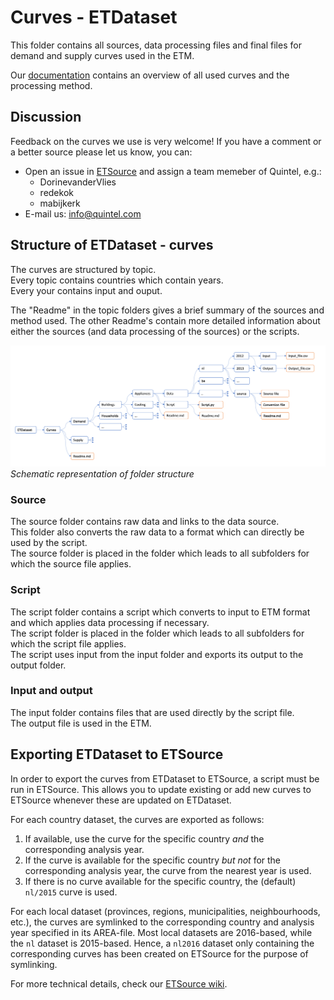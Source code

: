# Curves - ETDataset

This folder contains all sources, data processing files and final files for demand and supply curves used in the ETM.

Our [documentation](https://docs.energytransitionmodel.com/main/curves/) contains an overview of all used curves and the processing method.

## Discussion
Feedback on the curves we use is very welcome!
If you have a comment or a better source please let us know, you can:

* Open an issue in [ETSource](https://github.com/quintel/etsource/issues/new) and assign a team memeber of Quintel, e.g.:
	* DorinevanderVlies
	* redekok
 	* mabijkerk
* E-mail us: [info@quintel.com](info@quintel.com)

## Structure of ETDataset - curves

The curves are structured by topic. <br>
Every topic contains countries which contain years. <br>
Every your contains input and ouput. 

The "Readme" in the topic folders gives a brief summary of the sources and method used. The other Readme's contain more detailed information about either the sources (and data processing of the sources) or the scripts. 

![](folder_structure.png)
*Schematic representation of folder structure*

### Source
The source folder contains raw data and links to the data source. <br>
This folder also converts the raw data to a format which can directly be used by the script. <br>
The source folder is placed in the folder which leads to all subfolders for which the source file applies. <br>

### Script
The script folder contains a script which converts to input to ETM format and which applies data processing if necessary.<br>
The script folder is placed in the folder which leads to all subfolders for which the script file applies.<br>
The script uses input from the input folder and exports its output to the output folder.<br>

### Input and output
The input folder contains files that are used directly by the script file.<br>
The output file is used in the ETM.<br>

## Exporting ETDataset to ETSource

In order to export the curves from ETDataset to ETSource, a script must be run in ETSource. This allows you to update existing or add new curves to ETSource whenever these are updated on ETDataset. 

For each country dataset, the curves are exported as follows:

1. If available, use the curve for the specific country _and_ the corresponding analysis year.
2. If the curve is available for the specific country _but not_ for the corresponding analysis year, the curve from the nearest year is used.
3. If there is no curve available for the specific country, the (default) `nl/2015` curve is used. 

For each local dataset (provinces, regions, municipalities, neighbourhoods, etc.), the curves are symlinked to the corresponding country and analysis year specified in its AREA-file. Most local datasets are 2016-based, while the `nl` dataset is 2015-based. Hence, a `nl2016` dataset only containing the corresponding curves has been created on ETSource for the purpose of symlinking.

For more technical details, check our [ETSource wiki](https://github.com/quintel/etsource/wiki/Import-and-symlink-curves-from-ETDataset).
